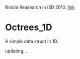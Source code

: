 Nvidia Reasearch in i3D 2010.
[link](http://www.nvidia.com/object/nvidia_research_pub_018.html)



# Octrees_1D
A simple data struct in 1D.



updating...